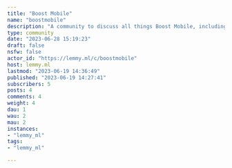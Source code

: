 ```yaml
---
title: "Boost Mobile" 
name: "boostmobile"
description: "A community to discuss all things Boost Mobile, including related brands such as Boost InfiniteRules:1. Be civil and nice.2. No Spam."
type: community
date: "2023-06-28 15:19:23"
draft: false
nsfw: false
actor_id: "https://lemmy.ml/c/boostmobile"
host: lemmy.ml
lastmod: "2023-06-19 14:36:49"
published: "2023-06-19 14:27:41"
subscribers: 5
posts: 4
comments: 4
weight: 4
dau: 1
wau: 2
mau: 2
instances:
- "lemmy_ml"
tags: 
- "lemmy_ml"

---
```

